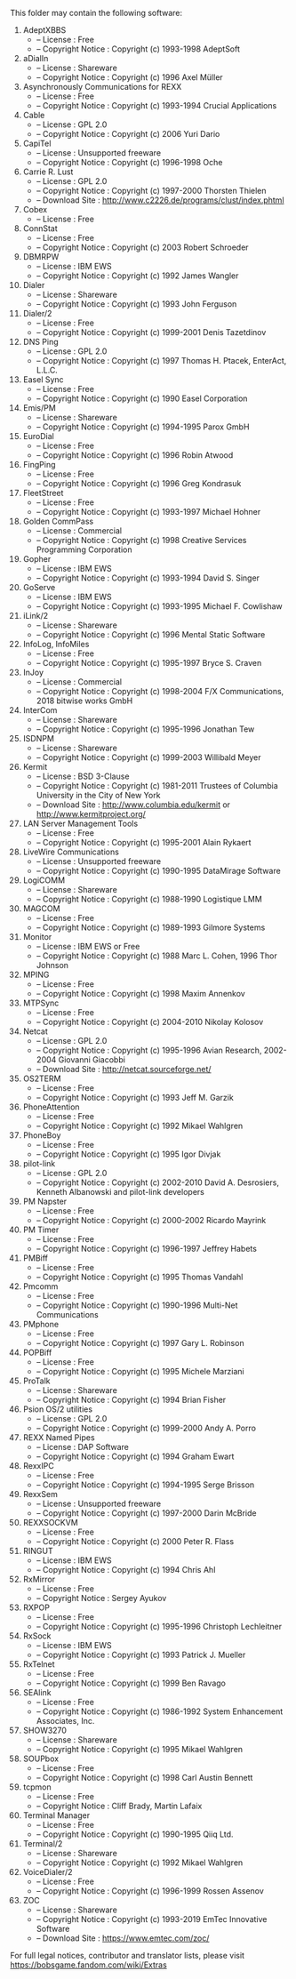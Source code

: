 ﻿This folder may contain the following software:

1. AdeptXBBS
   - – License : Free
   - – Copyright Notice : Copyright (c) 1993-1998 AdeptSoft
2. aDialIn
   - – License : Shareware
   - – Copyright Notice : Copyright (c) 1996 Axel Müller
3. Asynchronously Communications for REXX
   - – License : Free
   - – Copyright Notice : Copyright (c) 1993-1994 Crucial Applications
4. Cable
   - – License : GPL 2.0
   - – Copyright Notice : Copyright (c) 2006 Yuri Dario
5. CapiTel
   - – License : Unsupported freeware
   - – Copyright Notice : Copyright (c) 1996-1998 Oche
6. Carrie R. Lust
   - – License : GPL 2.0
   - – Copyright Notice : Copyright (c) 1997-2000 Thorsten Thielen
   - – Download Site : http://www.c2226.de/programs/clust/index.phtml
7. Cobex
   - – License : Free
8. ConnStat
   - – License : Free
   - – Copyright Notice : Copyright (c) 2003 Robert Schroeder
9. DBMRPW
   - – License : IBM EWS
   - – Copyright Notice : Copyright (c) 1992 James Wangler
10. Dialer
    - – License : Shareware
    - – Copyright Notice : Copyright (c) 1993 John Ferguson
11. Dialer/2
    - – License : Free
    - – Copyright Notice : Copyright (c) 1999-2001 Denis Tazetdinov
12. DNS Ping
    - – License : GPL 2.0
    - – Copyright Notice : Copyright (c) 1997 Thomas H. Ptacek, EnterAct, L.L.C.
13. Easel Sync
    - – License : Free
    - – Copyright Notice : Copyright (c) 1990 Easel Corporation
14. Emis/PM
    - – License : Shareware
    - – Copyright Notice : Copyright (c) 1994-1995 Parox GmbH
15. EuroDial
    - – License : Free
    - – Copyright Notice : Copyright (c) 1996 Robin Atwood
16. FingPing
    - – License : Free
    - – Copyright Notice : Copyright (c) 1996 Greg Kondrasuk
17. FleetStreet
    - – License : Free
    - – Copyright Notice : Copyright (c) 1993-1997 Michael Hohner
18. Golden CommPass
    - – License : Commercial
    - – Copyright Notice : Copyright (c) 1998 Creative Services Programming Corporation
19. Gopher
    - – License : IBM EWS
    - – Copyright Notice : Copyright (c) 1993-1994 David S. Singer
20. GoServe
    - – License : IBM EWS
    - – Copyright Notice : Copyright (c) 1993-1995 Michael F. Cowlishaw
21. iLink/2
    - – License : Shareware
    - – Copyright Notice : Copyright (c) 1996 Mental Static Software
22. InfoLog, InfoMiles
    - – License : Free
    - – Copyright Notice : Copyright (c) 1995-1997 Bryce S. Craven
23. InJoy
    - – License : Commercial
    - – Copyright Notice : Copyright (c) 1998-2004 F/X Communications, 2018 bitwise works GmbH
24. InterCom
    - – License : Shareware
    - – Copyright Notice : Copyright (c) 1995-1996 Jonathan Tew
25. ISDNPM
    - – License : Shareware
    - – Copyright Notice : Copyright (c) 1999-2003 Willibald Meyer
26. Kermit
    - – License : BSD 3-Clause
    - – Copyright Notice : Copyright (c) 1981-2011 Trustees of Columbia University in the City of New York
    - – Download Site : http://www.columbia.edu/kermit or http://www.kermitproject.org/
27. LAN Server Management Tools
    - – License : Free
    - – Copyright Notice : Copyright (c) 1995-2001 Alain Rykaert
28. LiveWire Communications
    - – License : Unsupported freeware
    - – Copyright Notice : Copyright (c) 1990-1995 DataMirage Software
29. LogiCOMM
    - – License : Shareware
    - – Copyright Notice : Copyright (c) 1988-1990 Logistique LMM
30. MAGCOM
    - – License : Free
    - – Copyright Notice : Copyright (c) 1989-1993 Gilmore Systems
31. Monitor
    - – License : IBM EWS or Free
    - – Copyright Notice : Copyright (c) 1988 Marc L. Cohen, 1996 Thor Johnson
32. MPING
    - – License : Free
    - – Copyright Notice : Copyright (c) 1998 Maxim Annenkov
33. MTPSync
    - – License : Free
    - – Copyright Notice : Copyright (c) 2004-2010 Nikolay Kolosov
34. Netcat
    - – License : GPL 2.0
    - – Copyright Notice : Copyright (c) 1995-1996 Avian Research, 2002-2004 Giovanni Giacobbi
    - – Download Site : http://netcat.sourceforge.net/
35. OS2TERM
    - – License : Free
    - – Copyright Notice : Copyright (c) 1993 Jeff M. Garzik
36. PhoneAttention
    - – License : Free
    - – Copyright Notice : Copyright (c) 1992 Mikael Wahlgren
37. PhoneBoy
    - – License : Free
    - – Copyright Notice : Copyright (c) 1995 Igor Divjak
38. pilot-link
    - – License : GPL 2.0
    - – Copyright Notice : Copyright (c) 2002-2010 David A. Desrosiers, Kenneth Albanowski and pilot-link developers
39. PM Napster
    - – License : Free
    - – Copyright Notice : Copyright (c) 2000-2002 Ricardo Mayrink
40. PM Timer
    - – License : Free
    - – Copyright Notice : Copyright (c) 1996-1997 Jeffrey Habets
41. PMBiff
    - – License : Free
    - – Copyright Notice : Copyright (c) 1995 Thomas Vandahl
42. Pmcomm
    - – License : Free
    - – Copyright Notice : Copyright (c) 1990-1996 Multi-Net Communications
43. PMphone
    - – License : Free
    - – Copyright Notice : Copyright (c) 1997 Gary L. Robinson
44. POPBiff
    - – License : Free
    - – Copyright Notice : Copyright (c) 1995 Michele Marziani
45. ProTalk
    - – License : Shareware
    - – Copyright Notice : Copyright (c) 1994 Brian Fisher
46. Psion OS/2 utilities
    - – License : GPL 2.0
    - – Copyright Notice : Copyright (c) 1999-2000 Andy A. Porro
47. REXX Named Pipes
    - – License : DAP Software
    - – Copyright Notice : Copyright (c) 1994 Graham Ewart
48. RexxIPC
    - – License : Free
    - – Copyright Notice : Copyright (c) 1994-1995 Serge Brisson
49. RexxSem
    - – License : Unsupported freeware
    - – Copyright Notice : Copyright (c) 1997-2000 Darin McBride
50. REXXSOCKVM
    - – License : Free
    - – Copyright Notice : Copyright (c) 2000 Peter R. Flass
51. RINGUT
    - – License : IBM EWS
    - – Copyright Notice : Copyright (c) 1994 Chris Ahl
52. RxMirror
    - – License : Free
    - – Copyright Notice : Sergey Ayukov
53. RXPOP
    - – License : Free
    - – Copyright Notice : Copyright (c) 1995-1996 Christoph Lechleitner
54. RxSock
    - – License : IBM EWS
    - – Copyright Notice : Copyright (c) 1993 Patrick J. Mueller
55. RxTelnet
    - – License : Free
    - – Copyright Notice : Copyright (c) 1999 Ben Ravago
56. SEAlink
    - – License : Free
    - – Copyright Notice : Copyright (c) 1986-1992 System Enhancement Associates, Inc.
57. SHOW3270
    - – License : Shareware
    - – Copyright Notice : Copyright (c) 1995 Mikael Wahlgren
58. SOUPbox
    - – License : Free
    - – Copyright Notice : Copyright (c) 1998 Carl Austin Bennett
59. tcpmon
    - – License : Free
    - – Copyright Notice : Cliff Brady, Martin Lafaix
60. Terminal Manager
    - – License : Free
    - – Copyright Notice : Copyright (c) 1990-1995 Qiiq Ltd.
61. Terminal/2
    - – License : Shareware
    - – Copyright Notice : Copyright (c) 1992 Mikael Wahlgren
62. VoiceDialer/2
    - – License : Free
    - – Copyright Notice : Copyright (c) 1996-1999 Rossen Assenov
63. ZOC
    - – License : Shareware
    - – Copyright Notice : Copyright (c) 1993-2019 EmTec Innovative Software
    - – Download Site : https://www.emtec.com/zoc/

For full legal notices, contributor and translator lists, please visit https://bobsgame.fandom.com/wiki/Extras
